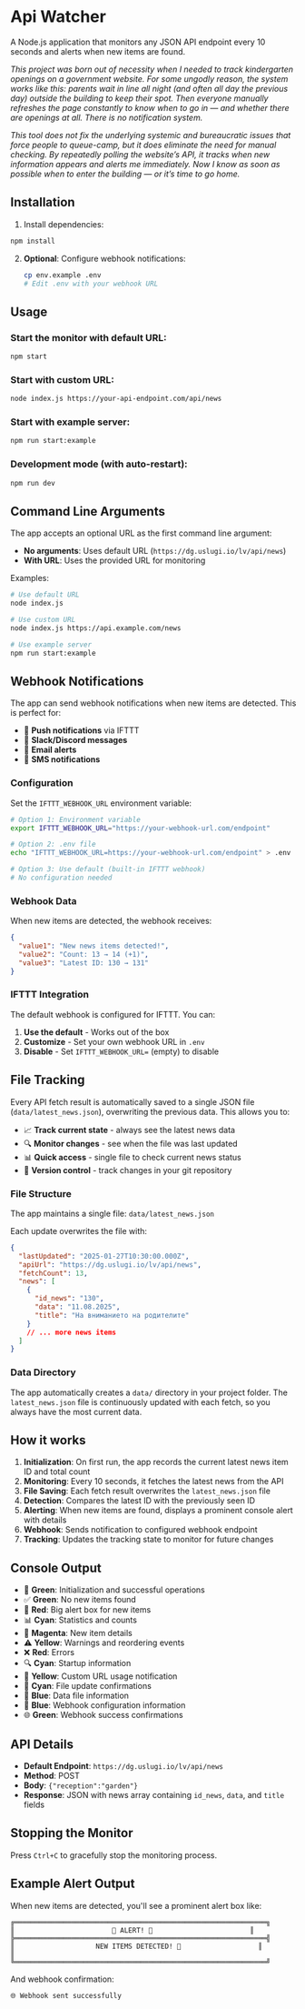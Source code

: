 #  Api Watcher

A Node.js application that monitors any JSON API endpoint every 10 seconds and alerts when new items are found.

*This project was born out of necessity when I needed to track kindergarten openings on a government website. For some ungodly reason, the system works like this: parents wait in line all night (and often all day the previous day) outside the building to keep their spot. Then everyone manually refreshes the page constantly to know when to go in — and whether there are openings at all. There is no notification system.*

*This tool does not fix the underlying systemic and bureaucratic issues that force people to queue-camp, but it does eliminate the need for manual checking. By repeatedly polling the website’s API, it tracks when new information appears and alerts me immediately. Now I know as soon as possible when to enter the building — or it’s time to go home.*

## Installation

1. Install dependencies:
```bash
npm install
```

2. **Optional**: Configure webhook notifications:
   ```bash
   cp env.example .env
   # Edit .env with your webhook URL
   ```

## Usage

### Start the monitor with default URL:
```bash
npm start
```

### Start with custom URL:
```bash
node index.js https://your-api-endpoint.com/api/news
```

### Start with example server:
```bash
npm run start:example
```

### Development mode (with auto-restart):
```bash
npm run dev
```

## Command Line Arguments

The app accepts an optional URL as the first command line argument:

- **No arguments**: Uses default URL (`https://dg.uslugi.io/lv/api/news`)
- **With URL**: Uses the provided URL for monitoring

Examples:
```bash
# Use default URL
node index.js

# Use custom URL
node index.js https://api.example.com/news

# Use example server
npm run start:example
```

## Webhook Notifications

The app can send webhook notifications when new items are detected. This is perfect for:
- 📱 **Push notifications** via IFTTT
- 💬 **Slack/Discord messages**
- 📧 **Email alerts**
- 🔔 **SMS notifications**

### Configuration

Set the `IFTTT_WEBHOOK_URL` environment variable:

```bash
# Option 1: Environment variable
export IFTTT_WEBHOOK_URL="https://your-webhook-url.com/endpoint"

# Option 2: .env file
echo "IFTTT_WEBHOOK_URL=https://your-webhook-url.com/endpoint" > .env

# Option 3: Use default (built-in IFTTT webhook)
# No configuration needed
```

### Webhook Data

When new items are detected, the webhook receives:

```json
{
  "value1": "New news items detected!",
  "value2": "Count: 13 → 14 (+1)",
  "value3": "Latest ID: 130 → 131"
}
```

### IFTTT Integration

The default webhook is configured for IFTTT. You can:
1. **Use the default** - Works out of the box
2. **Customize** - Set your own webhook URL in `.env`
3. **Disable** - Set `IFTTT_WEBHOOK_URL=` (empty) to disable

## File Tracking

Every API fetch result is automatically saved to a single JSON file (`data/latest_news.json`), overwriting the previous data. This allows you to:

- 📈 **Track current state** - always see the latest news data
- 🔍 **Monitor changes** - see when the file was last updated
- 📊 **Quick access** - single file to check current news status
- 💾 **Version control** - track changes in your git repository

### File Structure

The app maintains a single file: `data/latest_news.json`

Each update overwrites the file with:
```json
{
  "lastUpdated": "2025-01-27T10:30:00.000Z",
  "apiUrl": "https://dg.uslugi.io/lv/api/news",
  "fetchCount": 13,
  "news": [
    {
      "id_news": "130",
      "data": "11.08.2025",
      "title": "На вниманието на родителите"
    }
    // ... more news items
  ]
}
```

### Data Directory

The app automatically creates a `data/` directory in your project folder. The `latest_news.json` file is continuously updated with each fetch, so you always have the most current data.

## How it works

1. **Initialization**: On first run, the app records the current latest news item ID and total count
2. **Monitoring**: Every 10 seconds, it fetches the latest news from the API
3. **File Saving**: Each fetch result overwrites the `latest_news.json` file
4. **Detection**: Compares the latest ID with the previously seen ID
5. **Alerting**: When new items are found, displays a prominent console alert with details
6. **Webhook**: Sends notification to configured webhook endpoint
7. **Tracking**: Updates the tracking state to monitor for future changes

## Console Output

- 🚀 **Green**: Initialization and successful operations
- ✅ **Green**: No new items found
- 🚨 **Red**: Big alert box for new items
- 📊 **Cyan**: Statistics and counts
- 📰 **Magenta**: New item details
- ⚠️ **Yellow**: Warnings and reordering events
- ❌ **Red**: Errors
- 🔍 **Cyan**: Startup information
- 📝 **Yellow**: Custom URL usage notification
- 💾 **Cyan**: File update confirmations
- 📁 **Blue**: Data file information
- 🔗 **Blue**: Webhook configuration information
- 🌐 **Green**: Webhook success confirmations

## API Details

- **Default Endpoint**: `https://dg.uslugi.io/lv/api/news`
- **Method**: POST
- **Body**: `{"reception":"garden"}`
- **Response**: JSON with news array containing `id_news`, `data`, and `title` fields

## Stopping the Monitor

Press `Ctrl+C` to gracefully stop the monitoring process.

## Example Alert Output

When new items are detected, you'll see a prominent alert box like:

```
╔══════════════════════════════════════════════════════════════╗
║                        🚨 ALERT! 🚨                        ║
╠══════════════════════════════════════════════════════════════╣
║                    NEW ITEMS DETECTED! 🎉                   ║
║
╚══════════════════════════════════════════════════════════════╝
```

And webhook confirmation:
```
🌐 Webhook sent successfully
```
